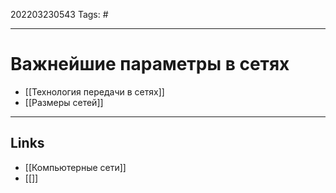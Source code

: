 202203230543
Tags: #

---

# Важнейшие параметры в сетях
- [[Технология передачи в сетях]]
- [[Размеры сетей]]


---
## Links
-  [[Компьютерные сети]]
-  [[]]
